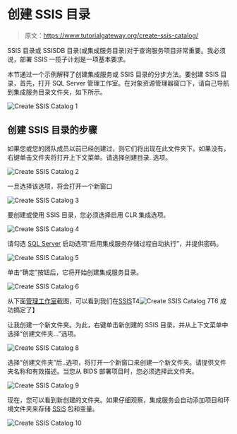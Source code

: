 # 创建 SSIS 目录

> 原文：<https://www.tutorialgateway.org/create-ssis-catalog/>

SSIS 目录或 SSISDB 目录(或集成服务目录)对于查询服务项目非常重要。我必须说，部署 SSIS 一揽子计划是一项基本要求。

本节通过一个示例解释了创建集成服务或 SSIS 目录的分步方法。要创建 SSIS 目录，首先，打开 SQL Server 管理工作室。在对象资源管理器窗口下，请自己导航到集成服务目录文件夹，如下所示。

![Create SSIS Catalog 1](img/43b5d8230cb7f9d2f7e8f1e310f0ebeb.png)

## 创建 SSIS 目录的步骤

如果您或您的团队成员以前已经创建过，则它们将出现在此文件夹下。如果没有，右键单击文件夹将打开上下文菜单。请选择创建目录..选项。

![Create SSIS Catalog 2](img/b86b24e4c4f4441a84f30c0d4a6b8f54.png)

一旦选择该选项，将会打开一个新窗口

![Create SSIS Catalog 3](img/478bc05dfa5085204a9bad4dd9b2c2f6.png)

要创建或使用 SSIS 目录，您必须选择启用 CLR 集成选项。

![Create SSIS Catalog 4](img/9ec9a789b57ecca42b1f5a282eb80bbc.png)

请勾选 [SQL Server](https://www.tutorialgateway.org/sql/) 启动选项“启用集成服务存储过程自动执行”，并提供密码。

![Create SSIS Catalog 5](img/7ddbffc5fc0ae501124a94769b59e865.png)

单击“确定”按钮后，它将开始创建集成服务目录。

![Create SSIS Catalog 6](img/7cd9600ad37553bb5bef78abf89de91f.png)

从下面[管理工作室](https://www.tutorialgateway.org/sql-server-management-studio/)截图，可以看到我们在[SSIS](https://www.tutorialgateway.org/ssis/)T4![Create SSIS Catalog 7](img/c624fbbe9bdb0d51bd9e8b567d20b86b.png)T6 成功搞定了】

让我创建一个新文件夹。为此，右键单击新创建的 SSIS 目录，并从上下文菜单中选择“创建文件夹...”选项。

![Create SSIS Catalog 8](img/a004cd45bf7f10ff62f4200f509e6453.png)

选择“创建文件夹”后..选项，将打开一个新窗口来创建一个新文件夹。请提供文件夹名称和有效描述。当您从 BIDS 部署项目时，您必须选择此文件夹。

![Create SSIS Catalog 9](img/9b148e1836c3b74b8d3dc5344648481e.png)

现在，您可以看到新创建的文件夹。如果仔细观察，集成服务会自动添加项目和环境文件夹来存储 [SSIS](https://www.tutorialgateway.org/ssis/) 包和变量。

![Create SSIS Catalog 10](img/af1b97cb3e1310ff8d954b124f53aff0.png)